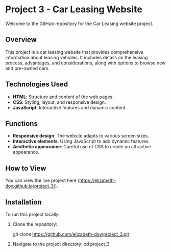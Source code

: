# Project 3 - Car Leasing Website

Welcome to the GitHub repository for the Car Leasing website project.

## Overview

This project is a car leasing website that provides comprehensive information about leasing vehicles. It includes details on the leasing process, advantages, and considerations, along with options to browse new and pre-owned cars.

## Technologies Used 

- **HTML**: Structure and content of the web pages.
- **CSS**: Styling, layout, and responsive design.
- **JavaScript**: Interactive features and dynamic content.


## Functions
- **Responsive design**: The website adapts to various screen sizes.
- **Interactive elements**: Using JavaScript to add dynamic features.
- **Aesthetic appearance**: Careful use of CSS to create an attractive appearance.


## How to View

You can view the live project here (https://elizabeth-dov.github.io/project_3/).

## Installation

To run this project locally:
1. Clone the repository:
   
   git clone https://github.com/elizabeth-dov/project_3.git
   
3. Navigate to the project directory:
    cd project_3

 
